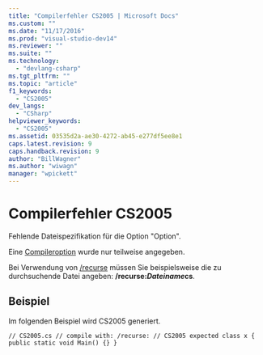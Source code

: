```yaml
---
title: "Compilerfehler CS2005 | Microsoft Docs"
ms.custom: ""
ms.date: "11/17/2016"
ms.prod: "visual-studio-dev14"
ms.reviewer: ""
ms.suite: ""
ms.technology: 
  - "devlang-csharp"
ms.tgt_pltfrm: ""
ms.topic: "article"
f1_keywords: 
  - "CS2005"
dev_langs: 
  - "CSharp"
helpviewer_keywords: 
  - "CS2005"
ms.assetid: 03535d2a-ae30-4272-ab45-e277df5ee8e1
caps.latest.revision: 9
caps.handback.revision: 9
author: "BillWagner"
ms.author: "wiwagn"
manager: "wpickett"
---
```

# Compilerfehler CS2005
Fehlende Dateispezifikation für die Option "Option".  
  
 Eine [Compileroption](../../csharp/language-reference/compiler-options/index.md) wurde nur teilweise angegeben.  
  
 Bei Verwendung von [\/recurse](../../csharp/language-reference/compiler-options/recurse-compiler-option.md) müssen Sie beispielsweise die zu durchsuchende Datei angeben: **\/recurse:***Dateiname***cs**.  
  
## Beispiel  
 Im folgenden Beispiel wird CS2005 generiert.  
  
```  
// CS2005.cs // compile with: /recurse: // CS2005 expected class x { public static void Main() {} }  
```